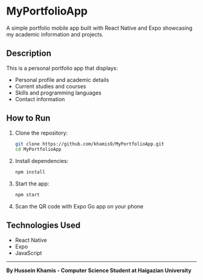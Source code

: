 # MyPortfolioApp

A simple portfolio mobile app built with React Native and Expo showcasing my academic information and projects.

## Description

This is a personal portfolio app that displays:
- Personal profile and academic details
- Current studies and courses
- Skills and programming languages
- Contact information

## How to Run

1. Clone the repository:
   ```bash
   git clone https://github.com/khamis9/MyPortfolioApp.git
   cd MyPortfolioApp
   ```

2. Install dependencies:
   ```bash
   npm install
   ```

3. Start the app:
   ```bash
   npm start
   ```

4. Scan the QR code with Expo Go app on your phone

## Technologies Used

- React Native
- Expo
- JavaScript

---

**By Hussein Khamis - Computer Science Student at Haigazian University**
